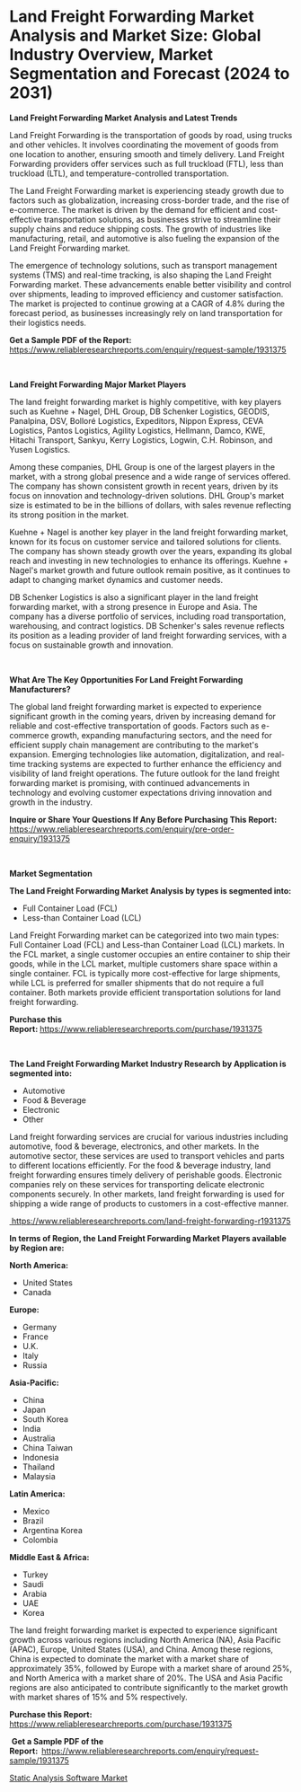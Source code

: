 <p><h1>Land Freight Forwarding Market Analysis and Market Size: Global Industry Overview, Market Segmentation and Forecast (2024 to 2031)</h1></p><p><strong>Land Freight Forwarding Market Analysis and Latest Trends</strong></p>
<p><p>Land Freight Forwarding is the transportation of goods by road, using trucks and other vehicles. It involves coordinating the movement of goods from one location to another, ensuring smooth and timely delivery. Land Freight Forwarding providers offer services such as full truckload (FTL), less than truckload (LTL), and temperature-controlled transportation.</p><p>The Land Freight Forwarding market is experiencing steady growth due to factors such as globalization, increasing cross-border trade, and the rise of e-commerce. The market is driven by the demand for efficient and cost-effective transportation solutions, as businesses strive to streamline their supply chains and reduce shipping costs. The growth of industries like manufacturing, retail, and automotive is also fueling the expansion of the Land Freight Forwarding market.</p><p>The emergence of technology solutions, such as transport management systems (TMS) and real-time tracking, is also shaping the Land Freight Forwarding market. These advancements enable better visibility and control over shipments, leading to improved efficiency and customer satisfaction. The market is projected to continue growing at a CAGR of 4.8% during the forecast period, as businesses increasingly rely on land transportation for their logistics needs.</p></p>
<p><strong>Get a Sample PDF of the Report:&nbsp;</strong> <a href="https://www.reliableresearchreports.com/enquiry/request-sample/1931375">https://www.reliableresearchreports.com/enquiry/request-sample/1931375</a></p>
<p>&nbsp;</p>
<p><strong>Land Freight Forwarding Major Market Players</strong></p>
<p><p>The land freight forwarding market is highly competitive, with key players such as Kuehne + Nagel, DHL Group, DB Schenker Logistics, GEODIS, Panalpina, DSV, Bolloré Logistics, Expeditors, Nippon Express, CEVA Logistics, Pantos Logistics, Agility Logistics, Hellmann, Damco, KWE, Hitachi Transport, Sankyu, Kerry Logistics, Logwin, C.H. Robinson, and Yusen Logistics.</p><p>Among these companies, DHL Group is one of the largest players in the market, with a strong global presence and a wide range of services offered. The company has shown consistent growth in recent years, driven by its focus on innovation and technology-driven solutions. DHL Group's market size is estimated to be in the billions of dollars, with sales revenue reflecting its strong position in the market.</p><p>Kuehne + Nagel is another key player in the land freight forwarding market, known for its focus on customer service and tailored solutions for clients. The company has shown steady growth over the years, expanding its global reach and investing in new technologies to enhance its offerings. Kuehne + Nagel's market growth and future outlook remain positive, as it continues to adapt to changing market dynamics and customer needs.</p><p>DB Schenker Logistics is also a significant player in the land freight forwarding market, with a strong presence in Europe and Asia. The company has a diverse portfolio of services, including road transportation, warehousing, and contract logistics. DB Schenker's sales revenue reflects its position as a leading provider of land freight forwarding services, with a focus on sustainable growth and innovation.</p></p>
<p>&nbsp;</p>
<p><strong>What Are The Key Opportunities For Land Freight Forwarding Manufacturers?</strong></p>
<p><p>The global land freight forwarding market is expected to experience significant growth in the coming years, driven by increasing demand for reliable and cost-effective transportation of goods. Factors such as e-commerce growth, expanding manufacturing sectors, and the need for efficient supply chain management are contributing to the market's expansion. Emerging technologies like automation, digitalization, and real-time tracking systems are expected to further enhance the efficiency and visibility of land freight operations. The future outlook for the land freight forwarding market is promising, with continued advancements in technology and evolving customer expectations driving innovation and growth in the industry.</p></p>
<p><strong>Inquire or Share Your Questions If Any Before Purchasing This Report:</strong> <a href="https://www.reliableresearchreports.com/enquiry/pre-order-enquiry/1931375">https://www.reliableresearchreports.com/enquiry/pre-order-enquiry/1931375</a></p>
<p>&nbsp;</p>
<p><strong>Market Segmentation</strong></p>
<p><strong>The Land Freight Forwarding Market Analysis by types is segmented into:</strong></p>
<p><ul><li>Full Container Load (FCL)</li><li>Less-than Container Load (LCL)</li></ul></p>
<p><p>Land Freight Forwarding market can be categorized into two main types: Full Container Load (FCL) and Less-than Container Load (LCL) markets. In the FCL market, a single customer occupies an entire container to ship their goods, while in the LCL market, multiple customers share space within a single container. FCL is typically more cost-effective for large shipments, while LCL is preferred for smaller shipments that do not require a full container. Both markets provide efficient transportation solutions for land freight forwarding.</p></p>
<p><strong>Purchase this Report:&nbsp;</strong><a href="https://www.reliableresearchreports.com/purchase/1931375">https://www.reliableresearchreports.com/purchase/1931375</a></p>
<p>&nbsp;</p>
<p><strong>The Land Freight Forwarding Market Industry Research by Application is segmented into:</strong></p>
<p><ul><li>Automotive</li><li>Food & Beverage</li><li>Electronic</li><li>Other</li></ul></p>
<p><p>Land freight forwarding services are crucial for various industries including automotive, food & beverage, electronics, and other markets. In the automotive sector, these services are used to transport vehicles and parts to different locations efficiently. For the food & beverage industry, land freight forwarding ensures timely delivery of perishable goods. Electronic companies rely on these services for transporting delicate electronic components securely. In other markets, land freight forwarding is used for shipping a wide range of products to customers in a cost-effective manner.</p></p>
<p><a href="https://www.reliableresearchreports.com/land-freight-forwarding-r1931375">&nbsp;https://www.reliableresearchreports.com/land-freight-forwarding-r1931375</a></p>
<p><strong>In terms of Region, the Land Freight Forwarding Market Players available by Region are:</strong></p>
<p>
    <p> <strong> North America: </strong>
        <ul>
            <li>United States</li>
            <li>Canada</li>
        </ul>
        </p> 
    <p> <strong> Europe: </strong>
        <ul>
            <li>Germany</li>
            <li>France</li>
            <li>U.K.</li>
            <li>Italy</li>
            <li>Russia</li>
        </ul>
        </p> 
    <p> <strong> Asia-Pacific: </strong>
        <ul>
            <li>China</li>
            <li>Japan</li>
            <li>South Korea</li>
            <li>India</li>
            <li>Australia</li>
            <li>China Taiwan</li>
            <li>Indonesia</li>
            <li>Thailand</li>
            <li>Malaysia</li>
        </ul>
        </p> 
    <p> <strong> Latin America: </strong>
        <ul>
            <li>Mexico</li>
            <li>Brazil</li>
            <li>Argentina Korea</li>
            <li>Colombia</li>
        </ul>
        </p> 
    <p> <strong> Middle East & Africa: </strong>
        <ul>
            <li>Turkey</li>
            <li>Saudi</li>
            <li>Arabia</li>
            <li>UAE</li>
            <li>Korea</li>
        </ul>
    </p>
    </p>
<p><p>The land freight forwarding market is expected to experience significant growth across various regions including North America (NA), Asia Pacific (APAC), Europe, United States (USA), and China. Among these regions, China is expected to dominate the market with a market share of approximately 35%, followed by Europe with a market share of around 25%, and North America with a market share of 20%. The USA and Asia Pacific regions are also anticipated to contribute significantly to the market growth with market shares of 15% and 5% respectively.</p></p>
<p><strong>Purchase this Report: </strong><a href="https://www.reliableresearchreports.com/purchase/1931375">https://www.reliableresearchreports.com/purchase/1931375</a></p>
<p>&nbsp;<strong>Get a Sample PDF of the Report:&nbsp;&nbsp;</strong><a href="https://www.reliableresearchreports.com/enquiry/request-sample/1931375">https://www.reliableresearchreports.com/enquiry/request-sample/1931375</a></p>
<p><strong></strong></p>
<p><p><a href="https://github.com/mabenkhyari11/Market-Research-Report-List-1/blob/main/static-analysis-software-market.md">Static Analysis Software Market</a></p></p>